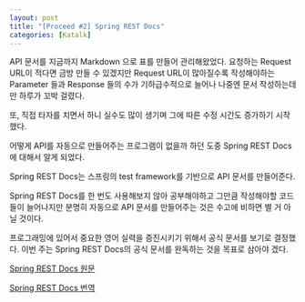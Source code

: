 ```yaml
---
layout: post
title: "[Proceed #2] Spring REST Docs"
categories: [Katalk]
---
```


API 문서를 지금까지 Markdown 으로 표를 만들어 관리해왔었다.
요청하는 Request URL이 적다면 금방 만들 수 있겠지만 Request URL이 많아질수록 작성해야하는 Parameter 들과 Response 들의 수가 기하급수적으로 늘어나 나중엔 문서 작성하는데만 하루가 꼬박 걸렸다.

또, 직접 타자를 치면서 하니 실수도 많이 생기며 그에 따른 수정 시간도 증가하기 시작했다.

어떻게 API를 자동으로 만들어주는 프로그램이 없을까 하던 도중 Spring REST Docs에 대해서 알게 되었다.

Spring REST Docs는 스프링의 test framework를 기반으로 API 문서를 만들어준다.

Spring REST Docs를 한 번도 사용해보지 않아 공부해야하고 그만큼 작성해야할 코드들이 늘어나지만 분명히 자동으로 API 문서를 만들어주는 것은 수고에 비하면 별 거 아닐 것이다. 

프로그래밍에 있어서 중요한 영어 실력을 증진시키기 위해서 공식 문서를 보기로 결정했다. 이번 주는 Spring REST Docs의 공식 문서를 완독하는 것을 목표로 삼아야 겠다.

[Spring REST Docs 원문](https://docs.spring.io/spring-restdocs/docs/2.0.5.RELEASE/reference/html5/)

[Spring REST Docs 번역](https://hsik0225.github.io/%EC%A7%84%ED%96%89-%EC%83%81%ED%99%A9-2-Spring-REST-Docs/)
